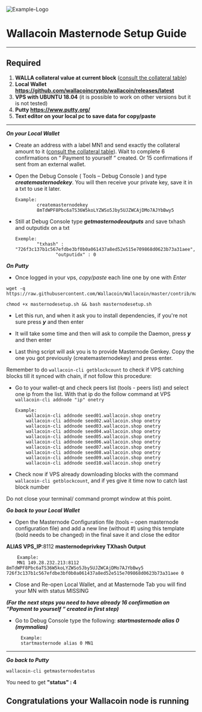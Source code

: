 ![Example-Logo](https://sappcoin.com/wp-content/uploads/2021/05/Wallacoin-logo-transparent.png)

# Wallacoin Masternode Setup Guide
***
## Required
1) **WALLA collateral value at current block** ([consult the collateral table](../../README.md#rewards-breakdown))
2) **Local Wallet https://github.com/wallacoincrypto/wallacoin/releases/latest**
3) **VPS with UBUNTU 18.04** (it is possible to work on other versions but it is not tested)
4) **Putty https://www.putty.org/**
5) **Text editor on your local pc to save data for copy/paste**
***

***On your Local Wallet***
* Create an address with a label MN1 and send exactly the collateral amount to it ([consult the collateral table](../../README.md#rewards-breakdown)).
 Wait to complete 6 confirmations on “ Payment to yourself “ created.
 Or 15 confirmations if sent from an external wallet.

* Open the Debug Console ( Tools – Debug Console ) and type ***createmasternodekey***.
You will then receive your private key, save it in a txt to use it later.
  ```
  Example:
          createmasternodekey
          8mTdWPF8Pbc6aTS36W5koLYZWSo5Jby5UJZWCAjDMo7AJYbBwy5
* Still at Debug Console type ***getmasternodeoutputs*** and save txhash and outputidx on a txt
  ```
  Exemple:
          "txhash" : "726f3c137b1c567efdbe3bf0b0a061437a8ed52e515e709868d0623b73a31aee",
		         "outputidx" : 0

***On Putty***

* Once logged in your vps, *copy/paste* each line one by one with *Enter*

```
wget -q https://raw.githubusercontent.com/Wallacoin/Wallacoin/master/contrib/masternodesetup/masternodesetup.sh
```

```
chmod +x masternodesetup.sh && bash masternodesetup.sh
```

* Let this run, and when it ask you to install dependencies, if you're not sure press ***y*** and then enter

* It will take some time and then will ask to compile the Daemon, press ***y*** and then enter 

* Last thing script will ask you is to provide Masternode Genkey. Copy the one you got previously (createmasternodekey) and press enter.

Remember to do `wallacoin-cli getblockcount` to check if VPS catching blocks till it synced with chain, if not follow this procedure:

* Go to your wallet-qt and check peers list (tools - peers list) and select one ip from the list. With that ip do the follow command at VPS `wallacoin-cli addnode "ip" onetry`

      Example:
		  wallacoin-cli addnode seed01.wallacoin.shop onetry
		  wallacoin-cli addnode seed02.wallacoin.shop onetry
		  wallacoin-cli addnode seed03.wallacoin.shop onetry
		  wallacoin-cli addnode seed04.wallacoin.shop onetry
		  wallacoin-cli addnode seed05.wallacoin.shop onetry
		  wallacoin-cli addnode seed06.wallacoin.shop onetry
		  wallacoin-cli addnode seed07.wallacoin.shop onetry
		  wallacoin-cli addnode seed08.wallacoin.shop onetry
		  wallacoin-cli addnode seed09.wallacoin.shop onetry
		  wallacoin-cli addnode seed10.wallacoin.shop onetry

    
* Check now if VPS already downloading blocks with the command `wallacoin-cli getblockcount`, and if yes give it time now to catch last block number 

Do not close your terminal/ command prompt window at this point.

***Go back to your Local Wallet***

* Open the Masternode Configuration file (tools – open masternode configuration file) and add a new line (without #) using this template (bold needs to be changed) in the final save it and close the editor

**ALIAS VPS_IP**:8112 **masternodeprivkey TXhash Output**

		Example:
		MN1 149.28.232.213:8112 8mTdWPF8Pbc6aTS36W5koLYZWSo5Jby5UJZWCAjDMo7AJYbBwy5 726f3c137b1c567efdbe3bf0b0a061437a8ed52e515e709868d0623b73a31aee 0

* Close and Re-open Local Wallet, and at Masternode Tab you will find your MN with status MISSING

***(For the next steps you need to have already 16 confirmation on “Payment to yourself “ created in first step)***

* Go to Debug Console type the following: ***startmasternode alias 0 (mymnalias)***

		Example:
		startmasternode alias 0 MN1
***

***Go back to Putty***

```
wallacoin-cli getmasternodestatus
```

You need to get **"status" : 4** 

## Congratulations your Wallacoin node is running

